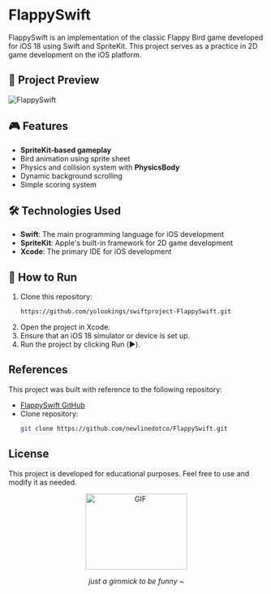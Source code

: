 # FlappySwift

FlappySwift is an implementation of the classic Flappy Bird game developed for iOS 18 using Swift and SpriteKit. This project serves as a practice in 2D game development on the iOS platform.

## 📸 Project Preview

![FlappySwift](https://media3.giphy.com/media/v1.Y2lkPTc5MGI3NjExdHh2aXB4Zzg3aml5M3ZrOHdtNWcwZ2Zia3VxM2gzeW4xdGtocGFlcSZlcD12MV9pbnRlcm5hbF9naWZfYnlfaWQmY3Q9Zw/arClGFWu1eOYfMtEMJ/giphy.gif)

## 🎮 Features

- **SpriteKit-based gameplay**
- Bird animation using sprite sheet
- Physics and collision system with **PhysicsBody**
- Dynamic background scrolling
- Simple scoring system

## 🛠 Technologies Used

- **Swift**: The main programming language for iOS development
- **SpriteKit**: Apple's built-in framework for 2D game development
- **Xcode**: The primary IDE for iOS development

## 📌 How to Run

1. Clone this repository:
   ```bash
   https://github.com/yolookings/swiftproject-FlappySwift.git
   ```
2. Open the project in Xcode.
3. Ensure that an iOS 18 simulator or device is set up.
4. Run the project by clicking Run (▶️).

## References

This project was built with reference to the following repository:

- [FlappySwift GitHub](https://github.com/newlinedotco/FlappySwift)
- Clone repository:
  ```bash
  git clone https://github.com/newlinedotco/FlappySwift.git
  ```

## License

This project is developed for educational purposes. Feel free to use and modify it as needed.

<div align="center">

<img width="200" height="150" alt="GIF" src="https://media.giphy.com/media/xrDdo5kuHzwxG/giphy.gif?cid=790b7611wwo3rrma69ur7u8zcd371k3a4fv9zlq2tldu2q8m&ep=v1_gifs_search&rid=giphy.gif&ct=g">

<p><em>just a gimmick to be funny</em> ~</p>

</div>
